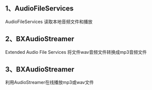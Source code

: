 ## 1、AudioFileServices
AudioFileServices 读取本地音频文件和播放
## 2、BXAudioStreamer
Extended Audio File Services 将文件wav音频文件转换成mp3音频文件
## 3、BXAudioStreamer
利用AudioStreamer在线播放mp3或wav文件
